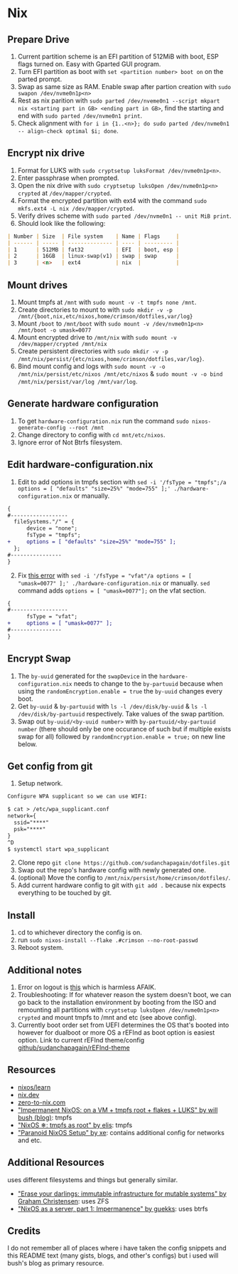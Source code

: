 # Nix

## Prepare Drive

1. Current partition scheme is an EFI partition of 512MiB with boot, ESP flags turned on. Easy with Gparted GUI program.
2. Turn EFI partition as boot with `set <partition number> boot on` on the parted prompt.
3. Swap as same size as RAM. Enable swap after partion creation with `sudo swapon /dev/nvme0n1p<n>`
4. Rest as nix parition with `sudo parted /dev/nveme0n1 --script mkpart nix <starting part in GB> <ending part in GB>`, find the starting and end with `sudo parted /dev/nvme0n1 print`.
5. Check alignment with `for i in {1..<n>}; do sudo parted /dev/nvme0n1 -- align-check optimal $i; done`.

## Encrypt nix drive

1. Format for LUKS with `sudo cryptsetup luksFormat /dev/nvme0n1p<n>`.
2. Enter passphrase when prompted.
3. Open the nix drive with `sudo cryptsetup luksOpen /dev/nvme0n1p<n> crypted` at `/dev/mapper/crypted`.
4. Format the encrypted partition with ext4 with the command `sudo mkfs.ext4 -L nix /dev/mapper/crypted`.
5. Verify drives scheme with `sudo parted /dev/nvme0n1 -- unit MiB print`.
6. Should look like the following:

```markdown
| Number | Size  | File system    | Name | Flags     |
| ------ | ----- | -------------- | ---- | --------- |
| 1      | 512MB | fat32          | EFI  | boot, esp |
| 2      | 16GB  | linux-swap(v1) | swap | swap      |
| 3      | <n>   | ext4           | nix  |           |
```

## Mount drives

1. Mount tmpfs at `/mnt` with `sudo mount -v -t tmpfs none /mnt`.
2. Create directories to mount to with `sudo mkdir -v -p /mnt/{boot,nix,etc/nixos,home/crimson/dotfiles,var/log}`
3. Mount `/boot` to `/mnt/boot` with `sudo mount -v /dev/nvme0n1p<n> /mnt/boot -o umask=0077`
4. Mount encrypted drive to `/mnt/nix` with `sudo mount -v /dev/mapper/crypted /mnt/nix`
5. Create persistent directories with `sudo mkdir -v -p /mnt/nix/persist/{etc/nixos,home/crimson/dotfiles,var/log}`.
6. Bind mount config and logs with `sudo mount -v -o /mnt/nix/persist/etc/nixos /mnt/etc/nixos` & `sudo mount -v -o bind /mnt/nix/persist/var/log /mnt/var/log`.

## Generate hardware configuration

1. To get `hardware-configuration.nix` run the command `sudo nixos-generate-config --root /mnt`
2. Change directory to config with `cd mnt/etc/nixos`.
3. Ignore error of Not Btrfs filesystem.

## Edit hardware-configuration.nix

1. Edit to add options in tmpfs section with `sed -i '/fsType = "tmpfs";/a options = [ "defaults" "size=25%" "mode=755" ];' ./hardware-configuration.nix` or manually.

```diff
{
#------------------
  fileSystems."/" = {
      device = "none";
      fsType = "tmpfs";
+     options = [ "defaults" "size=25%" "mode=755" ];
  };
#----------------
}
```

2. Fix [this error](https://github.com/NixOS/nixpkgs/issues/279362) with `sed -i '/fsType = "vfat"/a options = [ "umask=0077" ];' ./hardware-configuration.nix` or manually. `sed` command adds `options = [ "umask=0077"];` on the vfat section.

```diff
{
#------------------
      fsType = "vfat";
+     options = [ "umask=0077" ];
#----------------
}
```

## Encrypt Swap

1. The `by-uuid` generated for the `swapDevice` in the `hardware-configuration.nix` needs to change to the `by-partuuid` because when using the `randomEncryption.enable = true` the `by-uuid` changes every boot.
2. Get `by-uuid` & `by-partuuid` with `ls -l /dev/disk/by-uuid` & `ls -l /dev/disk/by-partuuid` respectively. Take values of the swap partition.
3. Swap out `by-uuid/<by-uuid number>` with `by-partuuid/<by-partuuid number` (there should only be one occurance of such but if multiple exists swap for all) followed by `randomEncryption.enable = true;` on new line below.

## Get config from git

1. Setup network.

```txt
Configure WPA supplicant so we can use WIFI:

$ cat > /etc/wpa_supplicant.conf
network={
  ssid="****"
  psk="****"
}
^D
$ systemctl start wpa_supplicant
```

2. Clone repo `git clone https://github.com/sudanchapagain/dotfiles.git`
3. Swap out the repo's hardware config with newly generated one.
4. (optional) Move the config to `/mnt/nix/persist/home/crimson/dotfiles/`.
5. Add current hardware config to git with `git add .` because nix expects everything to be touched by git.

## Install

1. cd to whichever directory the config is on.
2. run `sudo nixos-install --flake .#crimson --no-root-passwd`
3. Reboot system.

## Additional notes

1. Error on logout is [this](https://github.com/nix-community/impermanence/issues/21) which is harmless AFAIK.
2. Troubleshooting: If for whatever reason the system doesn't boot, we can go back to the installation environment by booting from the ISO and remounting all partitions with `cryptsetup luksOpen /dev/nvme0n1p<n> crypted` and mount tmpfs to /mnt and etc (see above config).
3. Currently boot order set from UEFI determines the OS that's booted into however for dualboot or more OS a rEFInd as boot option is easiest option. Link to current rEFInd theme/config [github/sudanchapagain/rEFInd-theme](https://github.com/sudanchapagain/rEFInd-theme)

## Resources

- [nixos/learn](https://nixos.org/learn)
- [nix.dev](https://nix.dev/)
- [zero-to-nix.com](https://zero-to-nix.com/)
- ["Impermanent NixOS: on a VM + tmpfs root + flakes + LUKS" by will bush (blog)](https://willbush.dev/blog/impermanent-nixos/): tmpfs
- ["NixOS ❄: tmpfs as root" by elis](https://elis.nu/blog/2020/05/nixos-tmpfs-as-root/): tmpfs
- ["Paranoid NixOS Setup" by xe](https://xeiaso.net/blog/paranoid-nixos-2021-07-18/): contains additional config for networks and etc.

## Additional Resources

uses different filesystems and things but generally similar.

- ["Erase your darlings: immutable infrastructure for mutable systems" by Graham Christensen](https://grahamc.com/blog/erase-your-darlings/): uses ZFS
- ["NixOS as a server, part 1: Impermanence" by guekks](https://guekka.github.io/nixos-server-1/): uses btrfs

## Credits

I do not remember all of places where i have taken the config snippets and this README text (many gists, blogs, and other's configs) but i used will bush's blog as primary resource.
